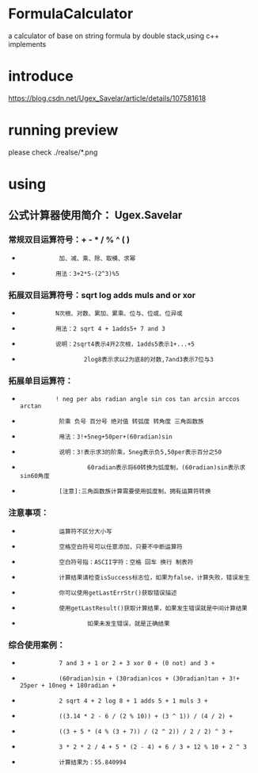 # FormulaCalculator
a calculator of base on string formula by double stack,using c++ implements
# introduce
https://blog.csdn.net/Ugex_Savelar/article/details/107581618
# running preview
please check ./realse/*.png
# using
## 公式计算器使用简介：    Ugex.Savelar
###        常规双目运算符号：+ - * / % ^ ( )
-                加、减、乘、除、取模、求幂
-               用法：3+2*5-(2^3)%5
###       拓展双目运算符号：sqrt log adds muls and or xor
 -               N次根、对数、累加、累乘、位与、位或、位异或
 -               用法：2 sqrt 4 + 1adds5+ 7 and 3
 -               说明：2sqrt4表示4开2次根，1adds5表示1+...+5
 -                       2log8表示求以2为底8的对数,7and3表示7位与3
###        拓展单目运算符：
-               ! neg per abs radian angle sin cos tan arcsin arccos arctan
-                阶乘 负号 百分号 绝对值 转弧度 转角度 三角函数族
-                用法：3!+5neg+50per+(60radian)sin
-                说明：3!表示求3的阶乘，5neg表示负5,50per表示百分之50
-                        60radian表示将60转换为弧度制，(60radian)sin表示求sin60角度
-                [注意]:三角函数族计算需要使用弧度制，拥有运算符转换
###        注意事项：
-                运算符不区分大小写
-                空格空白符号可以任意添加，只要不中断运算符
-                空白符号指：ASCII字符：空格 回车 换行 制表符
-                计算结果请检查isSuccess标志位，如果为false，计算失败，错误发生
-                你可以使用getLastErrStr()获取错误描述
-                使用getLastResult()获取计算结果，如果发生错误就是中间计算结果
-                        如果未发生错误，就是正确结果
###        综合使用案例：
-                7 and 3 + 1 or 2 + 3 xor 0 + (0 not) and 3 +
-                (60radian)sin + (30radian)cos + (30radian)tan + 3!+ 25per + 10neg + 180radian +
-                2 sqrt 4 + 2 log 8 + 1 adds 5 + 1 muls 3 +
-                ((3.14 * 2 - 6 / (2 % 10)) + (3 ^ 1)) / (4 / 2) +
-                ((3 + 5 * (4 % (3 + 7)) / (2 ^ 2)) / 2 / 2) ^ 3 +
-                3 * 2 * 2 / 4 + 5 * (2 - 4) + 6 / 3 + 12 % 10 + 2 ^ 3
-                计算结果为：55.840994
